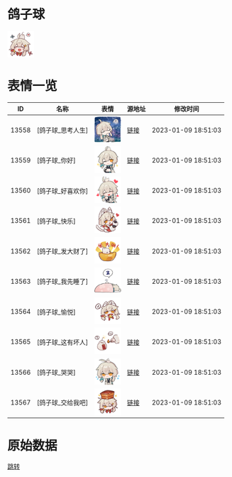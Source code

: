 # 鸽子球

<img src="./cover.png" height="60" alt="cover" />

# 表情一览

|ID|名称|表情|源地址|修改时间|
|----|----|----|----|----|
|13558|[鸽子球_思考人生]|<img src="./pic/013558_%5B鸽子球_思考人生%5D.png" height="60" alt="思考人生"/>|[链接](https://i0.hdslb.com/bfs/garb/item/dee04484ef6f729eeff4a2cb8f6231a49829d732.png)|2023-01-09 18:51:03|
|13559|[鸽子球_你好]|<img src="./pic/013559_%5B鸽子球_你好%5D.png" height="60" alt="你好"/>|[链接](https://i0.hdslb.com/bfs/garb/item/42c97b61c82dead4d4c8178405856bde2bb17178.png)|2023-01-09 18:51:03|
|13560|[鸽子球_好喜欢你]|<img src="./pic/013560_%5B鸽子球_好喜欢你%5D.png" height="60" alt="好喜欢你"/>|[链接](https://i0.hdslb.com/bfs/garb/item/8e5f3907fb0823fcb0117cb72afa9763d0232c24.png)|2023-01-09 18:51:03|
|13561|[鸽子球_快乐]|<img src="./pic/013561_%5B鸽子球_快乐%5D.png" height="60" alt="快乐"/>|[链接](https://i0.hdslb.com/bfs/garb/item/09e4a2e6ed4d10705f673fef5c5eaf877673d197.png)|2023-01-09 18:51:03|
|13562|[鸽子球_发大财了]|<img src="./pic/013562_%5B鸽子球_发大财了%5D.png" height="60" alt="发大财了"/>|[链接](https://i0.hdslb.com/bfs/garb/item/4196df8d5c83f86baa1ae9533bd0568294f28a72.png)|2023-01-09 18:51:03|
|13563|[鸽子球_我先睡了]|<img src="./pic/013563_%5B鸽子球_我先睡了%5D.png" height="60" alt="我先睡了"/>|[链接](https://i0.hdslb.com/bfs/garb/item/b2c3eecd2bb896734a60aff503ba71a52ada0a28.png)|2023-01-09 18:51:03|
|13564|[鸽子球_愉悦]|<img src="./pic/013564_%5B鸽子球_愉悦%5D.png" height="60" alt="愉悦"/>|[链接](https://i0.hdslb.com/bfs/garb/item/a2254641cd06cf1811407877fcfded6e3ac2567b.png)|2023-01-09 18:51:03|
|13565|[鸽子球_这有坏人]|<img src="./pic/013565_%5B鸽子球_这有坏人%5D.png" height="60" alt="这有坏人"/>|[链接](https://i0.hdslb.com/bfs/garb/item/f51ab41d41b25a127207083559c6bdca7080ca6f.png)|2023-01-09 18:51:03|
|13566|[鸽子球_哭哭]|<img src="./pic/013566_%5B鸽子球_哭哭%5D.png" height="60" alt="哭哭"/>|[链接](https://i0.hdslb.com/bfs/garb/item/880ee19ba3ca8c4fcdd37679f72cc4da3f0d2dc1.png)|2023-01-09 18:51:03|
|13567|[鸽子球_交给我吧]|<img src="./pic/013567_%5B鸽子球_交给我吧%5D.png" height="60" alt="交给我吧"/>|[链接](https://i0.hdslb.com/bfs/garb/item/8ec8f8974c272c27897a73fd367771a4cfd65b2c.png)|2023-01-09 18:51:03|

# 原始数据

[跳转](./raw.json)

